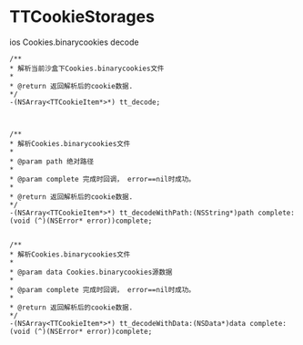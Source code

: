 # TTCookieStorages
ios Cookies.binarycookies decode

	/**
	* 解析当前沙盒下Cookies.binarycookies文件
	*
	* @return 返回解析后的cookie数据.
	*/
	-(NSArray<TTCookieItem*>*) tt_decode;



	/**
	* 解析Cookies.binarycookies文件
	*
	* @param path 绝对路径
	*
	* @param complete 完成时回调， error==nil时成功。
	*
	* @return 返回解析后的cookie数据.
	*/
	-(NSArray<TTCookieItem*>*) tt_decodeWithPath:(NSString*)path complete:(void (^)(NSError* error))complete;


	/**
	* 解析Cookies.binarycookies文件
	*
	* @param data Cookies.binarycookies源数据
	*
	* @param complete 完成时回调， error==nil时成功。
	*
	* @return 返回解析后的cookie数据.
	*/
	-(NSArray<TTCookieItem*>*) tt_decodeWithData:(NSData*)data complete:(void (^)(NSError* error))complete;